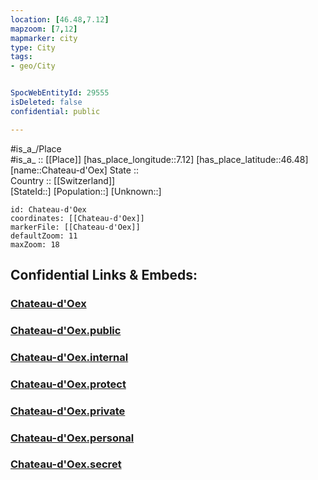 ```yaml
---
location: [46.48,7.12] 
mapzoom: [7,12] 
mapmarker: city 
type: City
tags:
- geo/City


SpocWebEntityId: 29555
isDeleted: false
confidential: public

---
```

#is_a_/Place  
#is_a_ :: [[Place]] 
[has_place_longitude::7.12] 
[has_place_latitude::46.48] 
[name::Chateau-d'Oex] 
State ::  
Country :: [[Switzerland]]  
[StateId::] 
[Population::] 
[Unknown::] 


```leaflet
id: Chateau-d'Oex
coordinates: [[Chateau-d'Oex]] 
markerFile: [[Chateau-d'Oex]] 
defaultZoom: 11 
maxZoom: 18
```


## Confidential Links & Embeds: 

### [Chateau-d'Oex](/_Standards/Earth/Continent/Europe/Europe~Central/Switzerland/Switzerland~Cantons/Vaud/City/Chateau-d'Oex.md) 

### [Chateau-d'Oex.public](/_public/Earth/Continent/Europe/Europe~Central/Switzerland/Switzerland~Cantons/Vaud/City/Chateau-d'Oex.public.md) 

### [Chateau-d'Oex.internal](/_internal/Earth/Continent/Europe/Europe~Central/Switzerland/Switzerland~Cantons/Vaud/City/Chateau-d'Oex.internal.md) 

### [Chateau-d'Oex.protect](/_protect/Earth/Continent/Europe/Europe~Central/Switzerland/Switzerland~Cantons/Vaud/City/Chateau-d'Oex.protect.md) 

### [Chateau-d'Oex.private](/_private/Earth/Continent/Europe/Europe~Central/Switzerland/Switzerland~Cantons/Vaud/City/Chateau-d'Oex.private.md) 

### [Chateau-d'Oex.personal](/_personal/Earth/Continent/Europe/Europe~Central/Switzerland/Switzerland~Cantons/Vaud/City/Chateau-d'Oex.personal.md) 

### [Chateau-d'Oex.secret](/_secret/Earth/Continent/Europe/Europe~Central/Switzerland/Switzerland~Cantons/Vaud/City/Chateau-d'Oex.secret.md)

